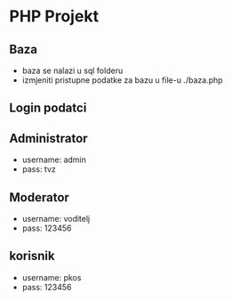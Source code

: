 # PHP Projekt

## Baza
- baza se nalazi u sql folderu
- izmjeniti pristupne podatke za bazu u file-u ./baza.php

## Login podatci

## Administrator
- username: admin
- pass: tvz

## Moderator
- username: voditelj
- pass: 123456

## korisnik 
- username: pkos
- pass: 123456